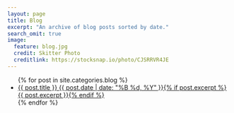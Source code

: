 ```yaml
---
layout: page
title: Blog
excerpt: "An archive of blog posts sorted by date."
search_omit: true
image:
  feature: blog.jpg
  credit: Skitter Photo
  creditlink: https://stocksnap.io/photo/CJSRRVR4JE
---
```


<ul class="post-list">
{% for post in site.categories.blog %} 
  <li><article><a href="{{ site.url }}{{ post.url }}">{{ post.title }} <span class="entry-date"><time datetime="{{ post.date | date_to_xmlschema }}">{{ post.date | date: "%B %d, %Y" }}</time></span>{% if post.excerpt %} <span class="excerpt">{{ post.excerpt }}</span>{% endif %}</a></article></li>
{% endfor %}
</ul>
